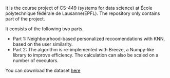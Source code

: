 It is the course project of CS-449 (systems for data science) at École polytechnique fédérale de Lausanne(EPFL). The repository only contains part of the project.

It consists of the following two parts.

* Part 1: Neighbourhood-based personalized recoomendations with KNN, based on the user similarity. 
* Part 2: The algorithm is re-implemented with Breeze, a Numpy-like library to improve efficiency. The calculation can also be scaled on a number of executors. 

You can download the dataset [here](http://files.grouplens.org/datasets/movielens/ml-1m.zip) 

